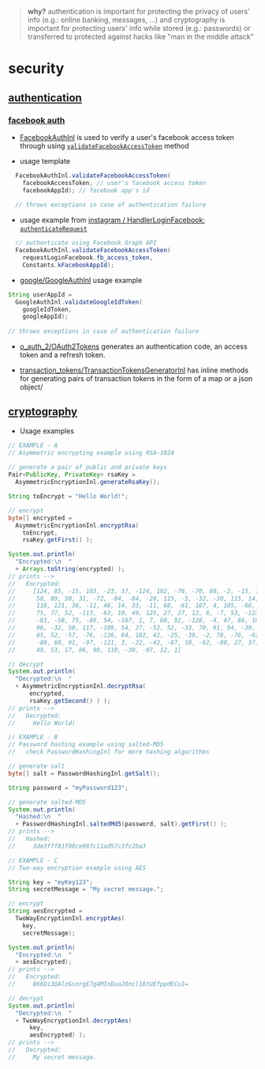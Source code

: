 
> **why?** authentication is important for protecting the privacy of users' info (e.g.: online banking, messages, ...) and cryptography is important for protecting users' info while stored (e.g.: passwords) or transferred to protected against hacks like "man in the middle attack"

# security

## [authentication](https://github.com/vangav/vos_backend/tree/master/src/com/vangav/backend/security/authentication)

### [facebook auth](https://github.com/vangav/vos_backend/tree/master/src/com/vangav/backend/security/authentication/facebook)

+ [FacebookAuthInl](https://github.com/vangav/vos_backend/blob/master/src/com/vangav/backend/security/authentication/facebook/FacebookAuthInl.java) is used to verify a user's facebook access token through using [`validateFacebookAccessToken`](https://github.com/vangav/vos_backend/blob/master/src/com/vangav/backend/security/authentication/facebook/FacebookAuthInl.java#L83) method

+ usage template

```java
  FacebookAuthInl.validateFacebookAccessToken(
    facebookAccessToken, // user's facebook access token
    facebookAppId); // facebook app's id
  
  // throws exceptions in case of authentication failure
```

+ usage example from [instagram / HandlerLoginFacebook: `authenticateRequest`](https://github.com/vangav/vos_instagram/blob/master/app/com/vangav/vos_instagram/controllers/login_facebook/HandlerLoginFacebook.java#L125)

```java
  // authenticate using Facebook Graph API
  FacebookAuthInl.validateFacebookAccessToken(
    requestLoginFacebook.fb_access_token,
    Constants.kFacebookAppId);
```

+ [google/GoogleAuthInl](https://github.com/vangav/vos_backend/blob/master/src/com/vangav/backend/security/authentication/google/GoogleAuthInl.java) usage example
```java
String userAppId =
  GoogleAuthInl.validateGoogleIdToken(
    googleIdToken,
    googleAppId);
  
// throws exceptions in case of authentication failure
```

+ [o_auth_2/OAuth2Tokens](https://github.com/vangav/vos_backend/blob/master/src/com/vangav/backend/security/authentication/o_auth_2/OAuth2Tokens.java) generates an authentication code, an access token and a refresh token.

+ [transaction_tokens/TransactionTokensGeneratorInl](https://github.com/vangav/vos_backend/blob/master/src/com/vangav/backend/security/authentication/transaction_tokens/TransactionTokensGeneratorInl.java) has inline methods for generating pairs of transaction tokens in the form of a map or a json object/

## [cryptography](https://github.com/vangav/vos_backend/tree/master/src/com/vangav/backend/security/cryptography)

+ Usage examples
```java
// EXAMPLE - A
// Asymmetric encrypting example using RSA-1024
    
// generate a pair of public and private keys
Pair<PublicKey, PrivateKey> rsaKey =
  AsymmetricEncryptionInl.generateRsaKey();

String toEncrypt = "Hello World!";

// encrypt
byte[] encrypted =
  AsymmetricEncryptionInl.encryptRsa(
    toEncrypt,
    rsaKey.getFirst() );

System.out.println(
  "Encrypted:\n  "
  + Arrays.toString(encrypted) );
// prints -->
//   Encrypted:
//     [124, 85, -15, 103, -23, 37, -124, 102, -76, -70, 80, -2, -15, 71,
//      58, 89, 50, 31, -72, -84, -84, -28, 115, -5, -32, -30, 115, 14, 46,
//      110, 121, 36, -11, 46, 14, 33, -11, 68, -61, 107, 4, 105, -66, 94,
//      75, 77, 52, -113, -63, 10, 49, 125, 27, 27, 12, 6, -7, 53, -123,
//      -81, -58, 75, -89, 54, -107, 1, 7, 60, 92, -128, -4, 47, 86, 106,
//      96, -32, 50, 117, -109, 54, 27, -52, 52, -33, 70, 91, 94, -39, 69,
//      65, 52, -57, -76, -126, 64, 102, 42, -25, -39, -2, 78, -76, -62,
//      -89, 60, 91, -97, -121, 3, -22, -42, -87, 18, -62, -80, 27, 37, 83,
//      49, 53, 17, 86, 98, 110, -30, -97, 12, 1]

// decrypt
System.out.println(
  "Decrypted:\n  "
  + AsymmetricEncryptionInl.decryptRsa(
      encrypted,
      rsaKey.getSecond() ) );
// prints -->
//   Decrypted:
//     Hello World!

// EXAMPLE - B
// Password hashing example using salted-MD5
//   check PasswordHashingInl for more hashing algorithms

// generate salt
byte[] salt = PasswordHashingInl.getSalt();

String password = "myPassword123";

// generate salted-MD5
System.out.println(
  "Hashed:\n  "
  + PasswordHashingInl.saltedMd5(password, salt).getFirst() );
// prints -->
//   Hashed:
//     3de3fff81f98ce98fc11ad57c3fc2ba3

// EXAMPLE - C
// Two-way encryption example using AES

String key = "myKey123";
String secretMessage = "My secret message.";

// encrypt
String aesEncrypted =
  TwoWayEncryptionInl.encryptAes(
    key,
    secretMessage);

System.out.println(
  "Encrypted:\n  "
  + aesEncrypted);
// prints -->
//   Encrypted:
//     B66Oi3QAlzGsnrgE7g4MInDuaJ0ncl16tUEfppdECuI=

// decrypt
System.out.println(
  "Decrypted:\n  "
  + TwoWayEncryptionInl.decryptAes(
      key,
      aesEncrypted) );
// prints -->
//   Decrypted:
//     My secret message.
```


